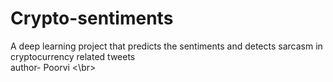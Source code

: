 # Crypto-sentiments
A deep learning project that predicts the sentiments and detects sarcasm in cryptocurrency related tweets 
<br>
author- Poorvi <\br>
